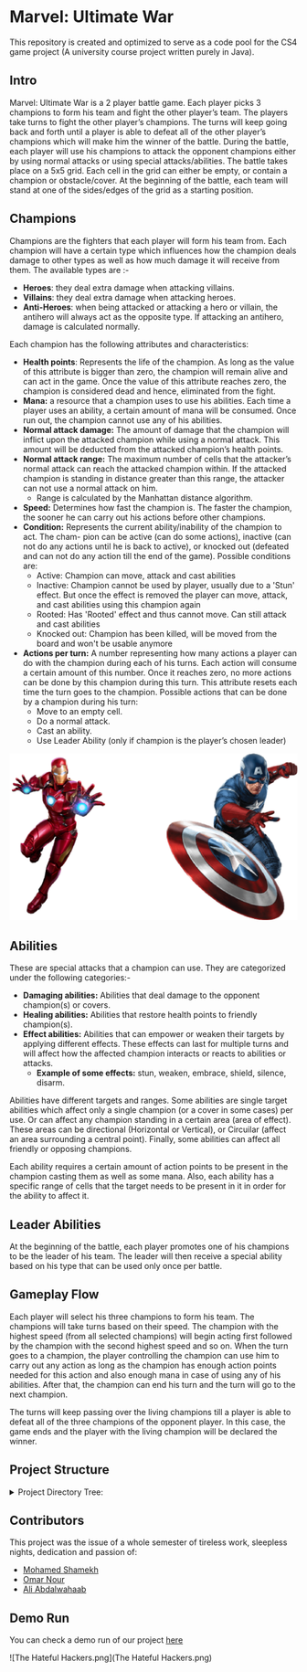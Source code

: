 # Marvel: Ultimate War
This repository is created and optimized to serve as a code pool for the CS4 game project (A university course project written purely in Java).

## Intro
Marvel: Ultimate War is a 2 player battle game. Each player picks 3 champions to form his team
and fight the other player’s team. The players take turns to fight the other player’s champions.
The turns will keep going back and forth until a player is able to defeat all of the other player’s
champions which will make him the winner of the battle.
During the battle, each player will use his champions to attack the opponent champions either
by using normal attacks or using special attacks/abilities. The battle takes place on a 5x5 grid.
Each cell in the grid can either be empty, or contain a champion or obstacle/cover. At the
beginning of the battle, each team will stand at one of the sides/edges of the grid as a starting
position.

## Champions
Champions are the fighters that each player will form his team from. Each champion will have
a certain type which influences how the champion deals damage to other types as well as how
much damage it will receive from them. The available types are :- 
 - **Heroes**:  they deal extra damage when attacking villains.
 - **Villains**: they deal extra damage when attacking heroes.
 - **Anti-Heroes**: when being attacked or attacking a hero or villain, the antihero will always
act as the opposite type. If attacking an antihero, damage is calculated normally. 

Each champion has the following attributes and characteristics:
 - **Health points**: Represents the life of the champion. As long as the value of this attribute
   is bigger than zero, the champion will remain alive and can act in the game. Once the
   value of this attribute reaches zero, the champion is considered dead and hence, eliminated
   from the fight. 
 - **Mana:** a resource that a champion uses to use his abilities. Each time a player uses an
   ability, a certain amount of mana will be consumed. Once run out, the champion cannot
   use any of his abilities. 
 - **Normal attack damage:** The amount of damage that the champion will inflict upon
   the attacked champion while using a normal attack. This amount will be deducted from
   the attacked champion’s health points. 
 - **Normal attack range:** The maximum number of cells that the attacker’s normal attack
   can reach the attacked champion within. If the attacked champion is standing in distance
   greater than this range, the attacker can not use a normal attack on him. 
   - Range is calculated by the Manhattan distance algorithm.
 - **Speed:** Determines how fast the champion is. The faster the champion, the sooner he
     can carry out his actions before other champions. 
 - **Condition:** Represents the current ability/inability of the champion to act. The cham-
     pion can be active (can do some actions), inactive (can not do any actions until he is back
     to active), or knocked out (defeated and can not do any action till the end of the game). Possible conditions are:
   - Active: Champion can move, attack and cast abilities
   - Inactive: Champion cannot be used by player, usually due to a 'Stun' effect. But once the effect is removed the player can move, attack, and cast abilities using this champion again
   - Rooted: Has 'Rooted' effect and thus cannot move. Can still attack and cast abilities
   - Knocked out: Champion has been killed, will be moved from  the board and won't be usable anymore
 - **Actions per turn:** A number representing how many actions a player can do with the
     champion during each of his turns. Each action will consume a certain amount of this
     number. Once it reaches zero, no more actions can be done by this champion during this
     turn. This attribute resets each time the turn goes to the champion.
     Possible actions that can be done by a champion during his turn:
   - Move to an empty cell. 
   - Do a normal attack. 
   - Cast an ability. 
   - Use Leader Ability (only if champion is the player’s chosen leader)

![img.png](img.png)

## Abilities 
These are special attacks that a champion can use. They are categorized under the following
categories:- 
- **Damaging abilities:** Abilities that deal damage to the opponent champion(s) or covers. 
- **Healing abilities:** Abilities that restore health points to friendly champion(s). 
- **Effect abilities:** Abilities that can empower or weaken their targets by applying different
effects. These effects can last for multiple turns and will affect how the affected champion
interacts or reacts to abilities or attacks. 
  - **Example of some effects:** stun, weaken, embrace, shield, silence, disarm. 


Abilities have different targets and ranges. Some abilities are single target abilities which affect only a single 
champion (or a cover in some cases) per use. Or can affect any champion
standing in a certain area (area of effect). These areas can be directional (Horizontal or 
Vertical), or Circuilar (affect an area surrounding a central point). Finally, some abilities 
can affect all friendly or opposing champions. 

Each ability requires a certain amount of action points to be present in the champion 
casting them as well as some mana. Also, each ability has a specific range of cells that 
the target needs to be present in it in order for the ability to affect it. 

## Leader Abilities
At the beginning of the battle, each player promotes one of his champions to be the leader of
his team. The leader will then receive a special ability based on his type that can be used only
once per battle.

## Gameplay Flow
Each player will select his three champions to form his team. The champions will take turns
based on their speed. The champion with the highest speed (from all selected champions) will
begin acting first followed by the champion with the second highest speed and so on. When
the turn goes to a champion, the player controlling the champion can use him to carry out any
action as long as the champion has enough action points needed for this action and also enough
mana in case of using any of his abilities. After that, the champion can end his turn and the
turn will go to the next champion.

The turns will keep passing over the living champions till a player is able to defeat all of the
three champions of the opponent player. In this case, the game ends and the player with the
living champion will be declared the winner.

## Project Structure
<details>
<summary>Project Directory Tree:</summary>

```bash
.
├── .idea
|   └── ..........
├── src/ 
|   ├── controller
|   |   └── GameController.java
|   ├── engine
|   |   ├── Game.java
|   |   ├── Player.java
|   |   └── GameController.java
|   ├── exceptions
|   |   ├── AbilityUseException.java
|   |   ├── ChampionDisarmedException.java
|   |   ├── GameActionException.java
|   |   ├── InvalidTargetException.java
|   |   ├── LeaderAbilityAlreadyUsedException.java
|   |   ├── LeaderNotCurrentException.java
|   |   ├── NotEnoughResourcesException.java
|   |   └── UnallowedMovementException.java
|   ├── model
|   |   ├── abilities
|   |   |   ├── Ability.java
|   |   |   ├── AreaOfEffect.java
|   |   |   ├── CrowdControlAbility.java
|   |   |   ├── DamagingAbility.java
|   |   |   └── HealingAbility.java
|   |   ├── effects
|   |   |   ├── Disarm.java
|   |   |   ├── Dodge.java
|   |   |   ├── Effect.java
|   |   |   ├── EffectType.java
|   |   |   ├── Embrace.java
|   |   |   ├── PowerUp.java
|   |   |   ├── Root.java
|   |   |   ├── Shield.java
|   |   |   ├── Shock.java
|   |   |   ├── Silence.java
|   |   |   ├── SpeedUp.java
|   |   |   └── Stun.java
|   |   ├── world
|   |   |   ├── AntiHero.java
|   |   |   ├── Champion.java
|   |   |   ├── Condition.java
|   |   |   ├── Cover.java
|   |   |   ├── Damageable.java
|   |   |   ├── Direction.java
|   |   |   ├── Hero.java
|   |   |   ├── HeroClass.java
|   |   |   └── Villain.java
|   ├── tests
|   |   ├── M1PrivateTests.java
|   |   ├── M1PublicTests.java
|   |   ├── M2PrivateTests.java
|   |   └── M2PublicTests.java
|   ├── views
|   |   ├── CharacterSelectionView.java
|   |   ├── GameOverScreen.java
|   |   ├── GameView.java
|   |   └── StartScreenGUI.java
|   └── ListJavaFonts.java
└── ........

```
</details>

## Contributors 
This project was the issue of a whole semester of tireless work, sleepless nights, dedication and passion of:
- [Mohamed Shamekh](https://github.com/shamekhjr)
- [Omar Nour](https://github.com/Omar-Nour)
- [Ali Abdalwahaab](https://github.com/AliAbdalwahaab)

## Demo Run
You can check a demo run of our project [here](https://www.linkedin.com/posts/mohamed-shamekh_csen401-marvelultimatewar-teameffort-activity-6943219740198744064-_JE1?utm_source=linkedin_share&utm_medium=member_desktop_web)

![The Hateful Hackers.png](The Hateful Hackers.png)